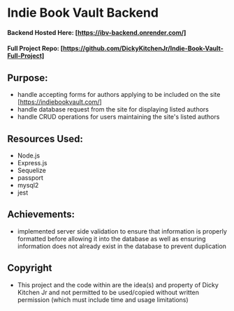 # Indie Book Vault Backend
#### Backend Hosted Here: [https://ibv-backend.onrender.com/]
#### Full Project Repo: [https://github.com/DickyKitchenJr/Indie-Book-Vault-Full-Project]

## Purpose:

- handle accepting forms for authors applying to be included on the site [https://indiebookvault.com/]
- handle database request from the site for displaying listed authors
- handle CRUD operations for users maintaining the site's listed authors

## Resources Used: 

- Node.js
- Express.js
- Sequelize
- passport
- mysql2
- jest

## Achievements:

- implemented server side validation to ensure that information is properly formatted before allowing it into the database as well as ensuring information does not already exist in the database to prevent duplication

## Copyright

- This project and the code within are the idea(s) and property of Dicky Kitchen Jr and not permitted to be used/copied without written permission (which must include time and usage limitations)

